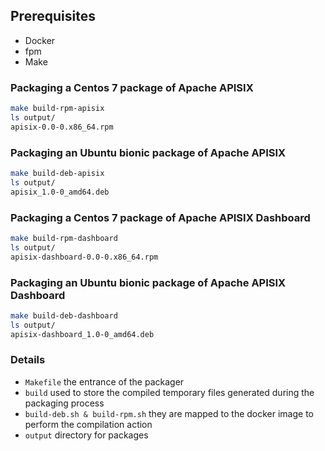 ## Prerequisites

- Docker
- fpm
- Make

### Packaging a Centos 7 package of Apache APISIX

```sh
make build-rpm-apisix
ls output/
apisix-0.0-0.x86_64.rpm
```

### Packaging an Ubuntu bionic package of Apache APISIX

```sh
make build-deb-apisix
ls output/
apisix_1.0-0_amd64.deb
```

### Packaging a Centos 7 package of Apache APISIX Dashboard

```sh
make build-rpm-dashboard
ls output/
apisix-dashboard-0.0-0.x86_64.rpm
```

### Packaging an Ubuntu bionic package of Apache APISIX Dashboard

```sh
make build-deb-dashboard
ls output/
apisix-dashboard_1.0-0_amd64.deb
```

### Details

- `Makefile` the entrance of the packager
- `build` used to store the compiled temporary files generated during the packaging process
- `build-deb.sh & build-rpm.sh` they are mapped to the docker image to perform the compilation action
- `output` directory for packages 